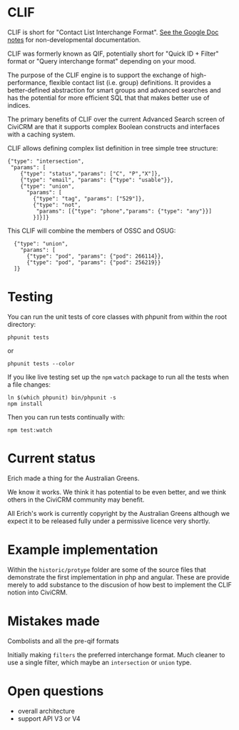 # CLIF

CLIF is short for "Contact List Interchange Format". [See the Google Doc notes](https://docs.google.com/document/d/1S9LqLJfqCEVY8UAIWY5UNuTRRvnWC2zCPVqC7kwcKdk/edit?usp=sharing) for non-developmental documentation.

CLIF was formerly known as QIF, potentially short for "Quick ID + Filter" format
or  "Query interchange
format" depending on your mood.

The purpose of the CLIF engine is to support the exchange of high-performance,
    flexible contact list (i.e. group) definitions. It provides a
    better-defined abstraction for smart groups and advanced searches and has
    the potential for more efficient SQL that that makes better use of indices.

The primary benefits of CLIF over the current Advanced Search screen of CiviCRM
are that it supports complex Boolean constructs and interfaces with a caching
system.

CLIF allows defining complex list definition in tree simple tree structure:

    {"type": "intersection",
     "params": [
        {"type": "status","params": ["C", "P","X"]},
        {"type": "email", "params": {"type": "usable"}},
        {"type": "union",
          "params": [
            {"type": "tag", "params": ["529"]},
            {"type": "not",
             "params": [{"type": "phone","params": {"type": "any"}}]
            }]}]}

This CLIF will combine the members of OSSC and OSUG:

      {"type": "union",
        "params": [
          {"type": "pod", "params": {"pod": 266114}},
          {"type": "pod", "params": {"pod": 256219}}
      ]}

# Testing

You can run the unit tests of core classes with phpunit from within the root directory:

    phpunit tests

or

    phpunit tests --color

If you like live testing set up the `npm` `watch` package to run all the tests
when a file changes:

    ln $(which phpunit) bin/phpunit -s
    npm install

Then you can run tests continually with:

    npm test:watch


# Current status

Erich made a thing for the Australian Greens.

We know it works. We think it has potential to be even better, and we
think others in the CiviCRM community may benefit.

All Erich's work is currently copyright by the Australian Greens although we
expect it to be released fully under a permissive licence very shortly.

# Example implementation

Within the `historic/protype` folder are some of the source files that
demonstrate the first implementation in php and angular. These are provide
merely to add substance to the discusion of how best to implement the CLIF
notion into CiviCRM.

# Mistakes made

Combolists and all the pre-qif formats

Initially making `filters` the preferred interchange format. Much cleaner to
use a single filter, which maybe an `intersection` or `union` type.

# Open questions

* overall architecture
* support API V3 or V4
